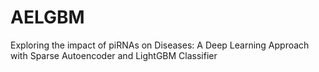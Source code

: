 # AELGBM
Exploring the impact of piRNAs on Diseases: A Deep Learning Approach with Sparse Autoencoder and LightGBM Classifier
